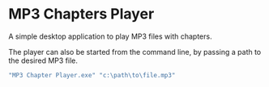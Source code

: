 # MP3 Chapters Player

A simple desktop application to play MP3 files with chapters.

The player can also be started from the command line, by passing a path to the desired MP3 file.

```sh
"MP3 Chapter Player.exe" "c:\path\to\file.mp3"
```
